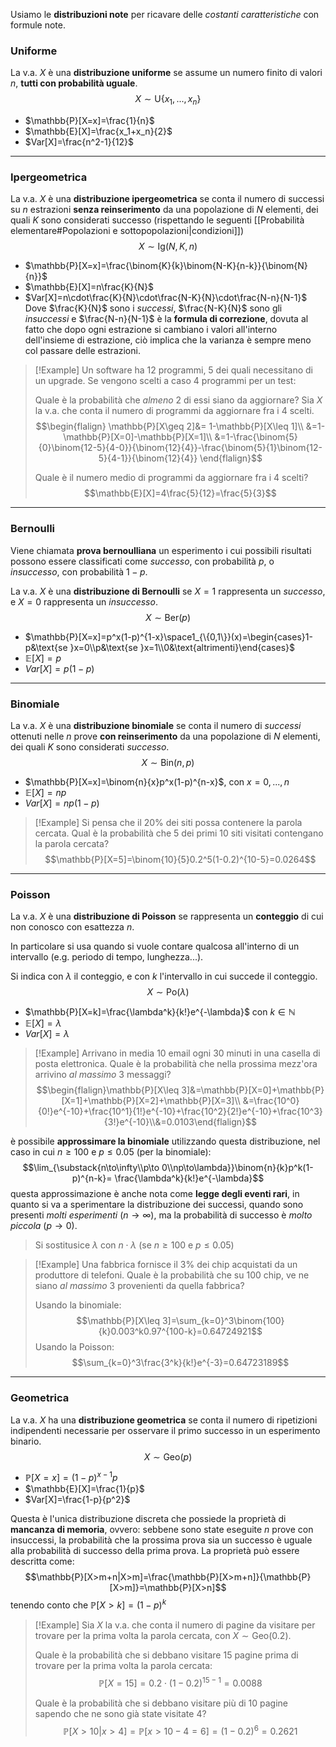 Usiamo le **distribuzioni note** per ricavare delle _costanti caratteristiche_ con formule note.

### Uniforme
La v.a. $X$ è una **distribuzione uniforme** se assume un numero finito di valori $n$, **tutti con probabilità uguale**.
$$X\sim \text{U}\{x_1,...,x_n\}$$
- $\mathbb{P}[X=x]=\frac{1}{n}$
- $\mathbb{E}[X]=\frac{x_1+x_n}{2}$
- $Var[X]=\frac{n^2-1}{12}$

---
### Ipergeometrica
La v.a. $X$ è una **distribuzione ipergeometrica** se conta il numero di successi su $n$ estrazioni **senza reinserimento** da una popolazione di $N$ elementi, dei quali $K$ sono considerati successo (rispettando le seguenti [[Probabilità elementare#Popolazioni e sottopopolazioni|condizioni]])
$$X\sim \text{Ig}(N, K, n)$$
- $\mathbb{P}[X=x]=\frac{\binom{K}{k}\binom{N-K}{n-k}}{\binom{N}{n}}$
- $\mathbb{E}[X]=n\frac{K}{N}$
- $Var[X]=n\cdot\frac{K}{N}\cdot\frac{N-K}{N}\cdot\frac{N-n}{N-1}$
	Dove $\frac{K}{N}$ sono i _successi_, $\frac{N-K}{N}$ sono gli _insuccessi_ e $\frac{N-n}{N-1}$ è la **formula di correzione**, dovuta al fatto che dopo ogni estrazione si cambiano i valori all'interno dell'insieme di estrazione, ciò implica che la varianza è sempre meno col passare delle estrazioni.

>[!Example]
>Un software ha $12$ programmi, $5$ dei quali necessitano di un upgrade.
>Se vengono scelti a caso $4$ programmi per un test:
>
>Quale è la probabilità che _almeno_ $2$ di essi siano da aggiornare?
>Sia $X$ la v.a. che conta il numero di programmi da aggiornare fra i $4$ scelti.
>$$\begin{flalign}
>\mathbb{P}[X\geq 2]&= 1-\mathbb{P}[X\leq 1]\\
>&=1-\mathbb{P}[X=0]-\mathbb{P}[X=1]\\
>&=1-\frac{\binom{5}{0}\binom{12-5}{4-0}}{\binom{12}{4}}-\frac{\binom{5}{1}\binom{12-5}{4-1}}{\binom{12}{4}}
>\end{flalign}$$
>
>Quale è il numero medio di programmi da aggiornare fra i $4$ scelti?
>$$\mathbb{E}[X]=4\frac{5}{12}=\frac{5}{3}$$

---
### Bernoulli
Viene chiamata **prova bernoulliana** un esperimento i cui possibili risultati possono essere classificati come _successo_, con probabilità $p$, o _insuccesso_, con probabilità $1-p$.

La v.a. $X$ è una **distribuzione di Bernoulli** se $X=1$ rappresenta un _successo_, e $X=0$ rappresenta un _insuccesso_.
$$X\sim \text{Ber}(p)$$
- $\mathbb{P}[X=x]=p^x(1-p)^{1-x}\space1_{\{0,1\}}(x)=\begin{cases}1-p&\text{se }x=0\\p&\text{se }x=1\\0&\text{altrimenti}\end{cases}$
- $\mathbb{E}[X]=p$
- $Var[X]=p(1-p)$

---
### Binomiale
La v.a. $X$ è una **distribuzione binomiale** se conta il numero di _successi_ ottenuti nelle $n$ prove **con reinserimento** da una popolazione di $N$ elementi, dei quali $K$ sono considerati _successo_.
$$X\sim\text{Bin}(n,p)$$
- $\mathbb{P}[X=x]=\binom{n}{x}p^x(1-p)^{n-x}$, con $x=0,...,n$
- $\mathbb{E}[X]=np$
- $Var[X]=np(1-p)$

>[!Example]
>Si pensa che il $20\%$ dei siti possa contenere la parola cercata.
>Qual è la probabilità che $5$ dei primi $10$ siti visitati contengano la parola cercata?
>$$\mathbb{P}[X=5]=\binom{10}{5}0.2^5(1-0.2)^{10-5}=0.0264$$

---
### Poisson
La v.a. $X$ è una **distribuzione di Poisson** se rappresenta un **conteggio** di cui non conosco con esattezza $n$.

In particolare si usa quando si vuole contare qualcosa all'interno di un intervallo (e.g. periodo di tempo, lunghezza...).

Si indica con $\lambda$ il conteggio, e con $k$ l'intervallo in cui succede il conteggio.
$$X\sim\text{Po}(\lambda)$$
- $\mathbb{P}[X=k]=\frac{\lambda^k}{k!}e^{-\lambda}$ con $k\in\mathbb{N}$
- $\mathbb{E}[X]=\lambda$
- $Var[X]=\lambda$

>[!Example]
>Arrivano in media $10$ email ogni $30$ minuti in una casella di posta elettronica.
>Quale è la probabilità che nella prossima mezz'ora arrivino _al massimo_ $3$ messaggi?
>$$\begin{flalign}\mathbb{P}[X\leq 3]&=\mathbb{P}[X=0]+\mathbb{P}[X=1]+\mathbb{P}[X=2]+\mathbb{P}[X=3]\\
>&=\frac{10^0}{0!}e^{-10}+\frac{10^1}{1!}e^{-10}+\frac{10^2}{2!}e^{-10}+\frac{10^3}{3!}e^{-10}\\&=0.0103\end{flalign}$$

è possibile **approssimare la binomiale** utilizzando questa distribuzione, nel caso in cui $n\geq 100$ e $p\leq 0.05$ (per la binomiale):
$$\lim_{\substack{n\to\infty\\p\to 0\\np\to\lambda}}\binom{n}{k}p^k(1-p)^{n-k}= \frac{\lambda^k}{k!}e^{-\lambda}$$
questa approssimazione è anche nota come **legge degli eventi rari**, in quanto si va a sperimentare la distribuzione dei successi, quando sono presenti _molti esperimenti_ ($n\to\infty$), ma la probabilità di successo è _molto piccola_ ($p\to 0$).
>Si sostitusice $\lambda$ con $n\cdot\lambda$ (se $n\geq 100$ e $p\leq 0.05$)

>[!Example]
>Una fabbrica fornisce il $3\%$ dei chip acquistati da un produttore di telefoni.
>Quale è la probabilità che su $100$ chip, ve ne siano _al massimo_ $3$ provenienti da quella fabbrica?
>
>Usando la binomiale:
>$$\mathbb{P}[X\leq 3]=\sum_{k=0}^3\binom{100}{k}0.003^k0.97^{100-k}=0.64724921$$
>Usando la Poisson:
>$$\sum_{k=0}^3\frac{3^k}{k!}e^{-3}=0.64723189$$

---
### Geometrica
 La v.a. $X$ ha una **distribuzione geometrica** se conta il numero di ripetizioni indipendenti necessarie per osservare il primo successo in un esperimento binario.
$$X\sim\text{Geo}(p)$$
- $\mathbb{P}[X=x]=(1-p)^{x-1}p$
- $\mathbb{E}[X]=\frac{1}{p}$
- $Var[X]=\frac{1-p}{p^2}$

Questa è l'unica distribuzione discreta che possiede la proprietà di **mancanza di memoria**, ovvero: sebbene sono state eseguite $n$ prove con insuccessi, la probabilità che la prossima prova sia un successo è uguale alla probabilità di successo della prima prova.
La proprietà può essere descritta come:
$$\mathbb{P}[X>m+n|X>m]=\frac{\mathbb{P}[X>m+n]}{\mathbb{P}[X>m]}=\mathbb{P}[X>n]$$
tenendo conto che $\mathbb{P}[X>k]=(1-p)^k$

>[!Example]
>Sia $X$ la v.a. che conta il numero di pagine da visitare per trovare per la prima volta la parola cercata, con $X\sim\text{Geo}(0.2)$.
>
>Quale è la probabilità che si debbano visitare $15$ pagine prima di trovare per la prima volta la parola cercata: 
>$$\mathbb{P}[X=15]=0.2\cdot (1-0.2)^{15-1}=0.0088$$
>
>Quale è la probabilità che si debbano visitare più di $10$ pagine sapendo che ne sono già state visitate $4$?
>$$\mathbb{P}[X>10|x>4]=\mathbb{P}[x>10-4=6]=(1-0.2)^6=0.2621$$
